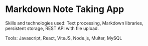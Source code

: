 <h1>Markdown Note Taking App</h1>
<p>Skills and technologies used: Text processing, Markdown libraries, persistent storage, REST API with file upload.</p>
<p>Tools: Javascript, React, ViteJS, Node.js, Multer, MySQL</p>